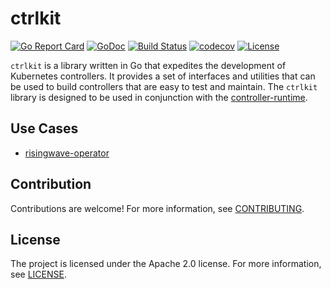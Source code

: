 # ctrlkit

[![Go Report Card](https://goreportcard.com/badge/github.com/risingwavelabs/ctrlkit)](https://goreportcard.com/report/github.com/risingwavelabs/ctrlkit)
[![GoDoc](https://godoc.org/github.com/risingwavelabs/ctrlkit?status.svg)](https://godoc.org/github.com/risingwavelabs/ctrlkit)
[![Build Status](https://github.com/risingwavelabs/ctrlkit/actions/workflows/go.yml/badge.svg)](https://github.com/risingwavelabs/ctrlkit/actions/workflows/go.yml)
[![codecov](https://codecov.io/gh/risingwavelabs/ctrlkit/branch/master/graph/badge.svg)](https://codecov.io/gh/risingwavelabs/ctrlkit)
[![License](https://img.shields.io/badge/License-Apache%202.0-blue.svg)](LICENSE)

`ctrlkit` is a library written in Go that expedites the development of Kubernetes controllers. It provides a set of
interfaces and utilities that can be used to build controllers that are easy to test and maintain. The `ctrlkit` library
is designed to be used in conjunction with the [controller-runtime](https://github.com/kubernetes-sigs/controller-runtime).

## Use Cases

- [risingwave-operator](https://github.com/risingwavelabs/risingwave-operator/blob/main/pkg/controller/risingwave_controller.go)

## Contribution

Contributions are welcome! For more information, see [CONTRIBUTING](CONTRIBUTING.md).

## License

The project is licensed under the Apache 2.0 license. For more information, see [LICENSE](LICENSE).